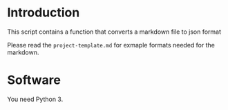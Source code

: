 # Introduction
This script contains a function that converts a markdown file to json format

Please read the `project-template.md` for exmaple formats needed for the markdown.

# Software
You need Python 3.
